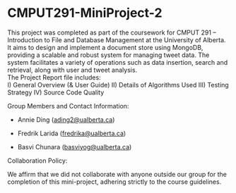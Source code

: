 # CMPUT291-MiniProject-2  
This project was completed as part of the coursework for CMPUT 291 – Introduction to File and Database Management at the University of Alberta. It aims to design and implement a document store using MongoDB, providing a scalable and robust system for managing tweet data. The system facilitates a variety of operations such as data insertion, search and retrieval, along with user and tweet analysis.  
The Project Report file includes:  
 I) General Overview (& User Guide)
 II) Details of Algorithms Used 
 III) Testing Strategy 
 IV) Source Code Quality

Group Members and Contact Information:  
- Annie Ding (ading2@ualberta.ca)
  
- Fredrik Larida (fredrika@ualberta.ca)
  
- Basvi Chunara (basviyog@ualberta.ca)
  
Collaboration Policy:  

We affirm that we did not collaborate with anyone outside our group for the completion of this mini-project, adhering strictly to the course guidelines.
